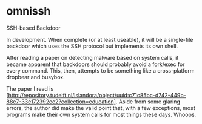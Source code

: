 # omnissh
SSH-based Backdoor

In development.  When complete (or at least useable), it will be a single-file
backdoor which uses the SSH protocol but implements its own shell.

After reading a paper on detecting malware based on system calls, it became
apparent that backdoors should probably avoid a fork/exec for every command.
This, then, attempts to be something like a cross-platform dropbear and
busybox.

The paper I read is
[http://repository.tudelft.nl/islandora/object/uuid:c71c85bc-d742-449b-88e7-33e172392ec2?collection=education].
Aside from some glaring errors, the author did make the valid point that, with
a few exceptions, most programs make their own system calls for most things
these days.  Whoops.
